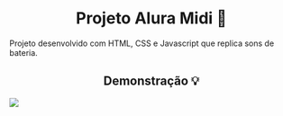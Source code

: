 <h1 align="center"> Projeto Alura Midi 🥁 </h1>

Projeto desenvolvido com HTML, CSS e Javascript que replica sons de bateria.

<h2 align="center"> Demonstração 💡</h2>

<img src="https://user-images.githubusercontent.com/108831538/192603066-16646637-f7bb-4e65-b838-6cf0b923567c.jpg">
